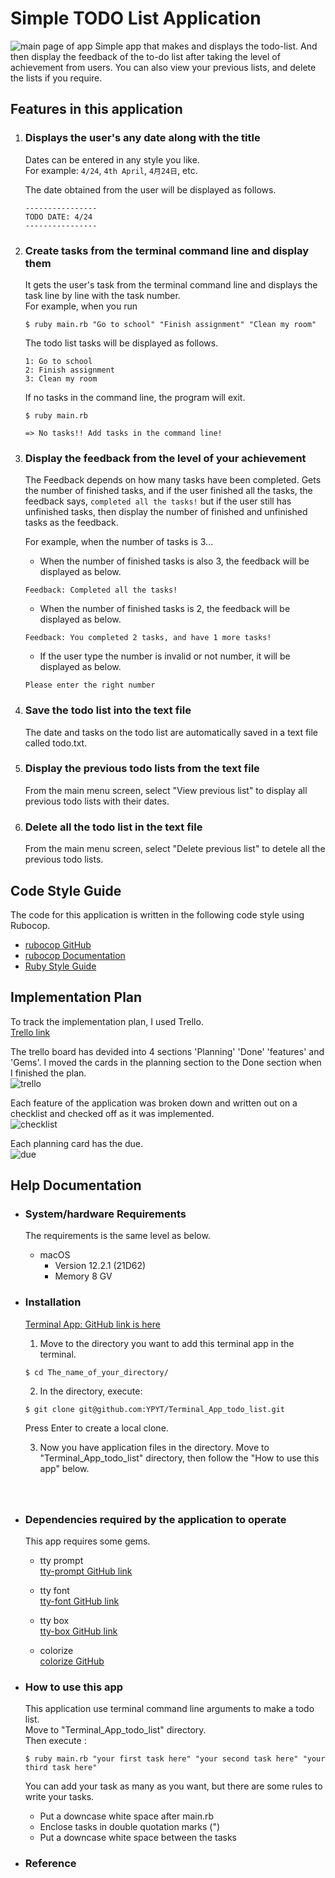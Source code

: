 # Simple TODO List Application  
![main page of app](./docs/screenshots_of_app/main_page.png)
Simple app that makes and displays the todo-list. And then display the feedback of the to-do list after taking the level of achievement from users.
You can also view your previous lists, and delete the lists if you require.  
  
  
## **Features in this application**  

1. ### **Displays the user's any date along with the title**  
   Dates can be entered in any style you like.  
   For example: `4/24`, `4th April`, `4月24日`, etc.  
   
   The date obtained from the user will be displayed as follows.  
   ```
   ----------------
   TODO DATE: 4/24 
   ----------------
   ```  

1. ### **Create tasks from the terminal command line and display them**  
   It gets the user's task from the terminal command line and displays the task line by line with the task number.  
   For example, when you run 
   ```
   $ ruby main.rb "Go to school" "Finish assignment" "Clean my room"
   ```
   The todo list tasks will be displayed as follows.  

   ```
   1: Go to school  
   2: Finish assignment  
   3: Clean my room
   ```
   If no tasks in the command line, the program will exit.  
   ```
   $ ruby main.rb

   => No tasks!! Add tasks in the command line!
   ```  

1. ### **Display the feedback from the level of your achievement**  
   The Feedback depends on how many tasks have been completed. Gets the number of finished tasks, and if the user finished all the tasks, the feedback says, `completed all the tasks!` but if the user still has unfinished tasks, then display the number of finished and unfinished tasks as the feedback.   

   For example, when the number of tasks is 3...  
   - When the number of finished tasks is also 3, the feedback will be displayed as below.  
   ```
   Feedback: Completed all the tasks!
   ```
   - When the number of finished tasks is 2, the feedback will be displayed as below.
   ```
   Feedback: You completed 2 tasks, and have 1 more tasks!
   ```
   - If the user type the number is invalid or not number, it will be displayed as below.
   ```
   Please enter the right number
   ```  

1. ### **Save the todo list into the text file**  
   The date and tasks on the todo list are automatically saved in a text file called todo.txt.    
    
  
1. ### **Display the previous todo lists from the text file**  
   From the main menu screen, select "View previous list" to display all previous todo lists with their dates.  
  

1. ### **Delete all the todo list in the text file**  
    From the main menu screen, select "Delete previous list" to detele all the previous todo lists.  
  

## **Code Style Guide**  
   The code for this application is written in the following code style using Rubocop.  
   - [rubocop GitHub](https://github.com/rubocop/rubocop)  
   - [rubocop Documentation](https://docs.rubocop.org/rubocop/index.html)  
   - [Ruby Style Guide](https://rubystyle.guide/)   
  
## **Implementation Plan**  
   To track the implementation plan, I used Trello.  
   [Trello link](https://trello.com/invite/b/PGmgoJE3/8cb4f316075ff150ee4103dd9a5e37ab/develop-an-implementation-plan-t1a3)  
  
   The trello board has devided into 4 sections 'Planning' 'Done' 'features' and 'Gems'. I moved the cards in the planning section to the Done section when I finished the plan.  
   ![trello](./docs/screenshots_of_app/trello.png)  

   Each feature of the application was broken down and written out on a checklist and checked off as it was implemented.  
   ![checklist](./docs/screenshots_of_app/checklist.png)  

   Each planning card has the due.  
   ![due](./docs/screenshots_of_app/due.png)  
  

## **Help Documentation**  

- ### **System/hardware Requirements**  
   The requirements is the same level as below.  
   - macOS 
     - Version 12.2.1 (21D62)
     - Memory 8 GV  
  

- ### **Installation**  
   [Terminal App: GitHub link is here](https://github.com/YPYT/Terminal_App_todo_list)  
     
   1. Move to the directory you want to add this terminal app in the terminal.  
   ``` 
   $ cd The_name_of_your_directory/
   ```  
  
   2. In the directory, execute:  
   ```
   $ git clone git@github.com:YPYT/Terminal_App_todo_list.git
   ```  
   Press Enter to create a local clone.  
 
   3. Now you have application files in the directory. Move to "Terminal_App_todo_list" directory, then follow the "How to use this app" below.     
  　　  
  　　  
- ### **Dependencies required by the application to operate**  
   This app requires some gems.
   
   - tty prompt  
     [tty-prompt GitHub link](https://github.com/piotrmurach/tty-prompt)  
      

   - tty font  
     [tty-font GitHub link](https://github.com/piotrmurach/tty-font)  
     

   - tty box  
     [tty-box GitHub link](https://github.com/piotrmurach/tty-box)
    

   - colorize  
     [colorize GitHub](https://github.com/fazibear/colorize)  
   
  
- ### **How to use this app**  
   This application use terminal command line arguments to make a todo list.     
   Move to "Terminal_App_todo_list" directory.  
   Then execute :  
   ```
   $ ruby main.rb "your first task here" "your second task here" "your third task here"
   ```
   You can add your task as many as you want, but there are some rules to write your tasks.  
   - Put a downcase white space after main.rb
   - Enclose tasks in double quotation marks (")
   - Put a downcase white space between the tasks  


- ### **Reference**
   
